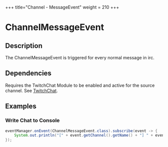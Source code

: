 +++
title="Channel - MessageEvent"
weight = 210
+++

# ChannelMessageEvent

## Description

The ChannelMessageEvent is triggered for every normal message in irc.

## Dependencies

Requires the TwitchChat Module to be enabled and active for the source channel. See [TwitchChat](../chat).

## Examples

### Write Chat to Console

```java
eventManager.onEvent(ChannelMessageEvent.class).subscribe(event -> {
	System.out.println("[" + event.getChannel().getName() + "] " + event.getUser().getName() + ": " + event.getMessage());
});
```
